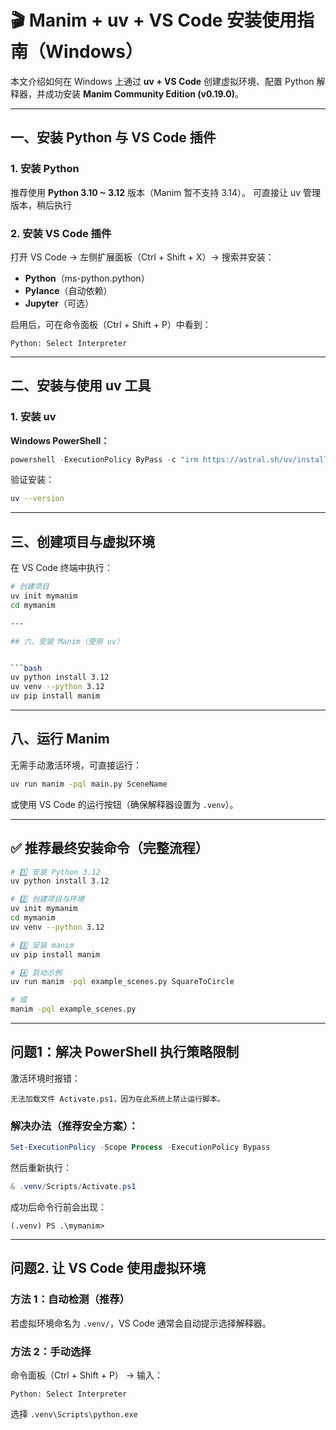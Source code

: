# 🎬 Manim + uv + VS Code 安装使用指南（Windows）

本文介绍如何在 Windows 上通过 **uv + VS Code** 创建虚拟环境、配置 Python 解释器，并成功安装 **Manim Community Edition (v0.19.0)**。

---

## 一、安装 Python 与 VS Code 插件

### 1. 安装 Python

推荐使用 **Python 3.10 ~ 3.12** 版本（Manim 暂不支持 3.14）。
可直接让 uv 管理版本，稍后执行

### 2. 安装 VS Code 插件

打开 VS Code → 左侧扩展面板（Ctrl + Shift + X）→ 搜索并安装：

* **Python**（ms-python.python）
* **Pylance**（自动依赖）
* **Jupyter**（可选）

启用后，可在命令面板（Ctrl + Shift + P）中看到：

```
Python: Select Interpreter
```

---

## 二、安装与使用 uv 工具

### 1. 安装 uv

**Windows PowerShell：**

```powershell
powershell -ExecutionPolicy ByPass -c "irm https://astral.sh/uv/install.ps1 | iex"
```

验证安装：

```bash
uv --version
```

---

## 三、创建项目与虚拟环境

在 VS Code 终端中执行：

```bash
# 创建项目
uv init mymanim
cd mymanim

---

## 六、安装 Manim（使用 uv）


```bash
uv python install 3.12
uv venv --python 3.12
uv pip install manim
```

---

## 八、运行 Manim

无需手动激活环境，可直接运行：

```bash
uv run manim -pql main.py SceneName
```

或使用 VS Code 的运行按钮（确保解释器设置为 `.venv`）。


---

## ✅ 推荐最终安装命令（完整流程）

```bash
# 1️⃣ 安装 Python 3.12
uv python install 3.12

# 2️⃣ 创建项目与环境
uv init mymanim
cd mymanim
uv venv --python 3.12

# 3️⃣ 安装 manim
uv pip install manim

# 4️⃣ 启动示例
uv run manim -pql example_scenes.py SquareToCircle

# 或
manim -pql example_scenes.py
```

---
## 问题1：解决 PowerShell 执行策略限制

激活环境时报错：

```
无法加载文件 Activate.ps1，因为在此系统上禁止运行脚本。
```

### 解决办法（推荐安全方案）：

```powershell
Set-ExecutionPolicy -Scope Process -ExecutionPolicy Bypass
```

然后重新执行：

```powershell
& .venv/Scripts/Activate.ps1
```

成功后命令行前会出现：

```
(.venv) PS .\mymanim>
```

---

## 问题2. 让 VS Code 使用虚拟环境

### 方法 1：自动检测（推荐）

若虚拟环境命名为 `.venv/`，VS Code 通常会自动提示选择解释器。

### 方法 2：手动选择

命令面板（Ctrl + Shift + P） → 输入：

```
Python: Select Interpreter
```

选择 `.venv\Scripts\python.exe`